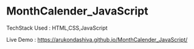 # MonthCalender_JavaScript
TechStack Used : HTML,CSS,JavaScript

Live Demo : https://arukondashiva.github.io/MonthCalender_JavaScript/
